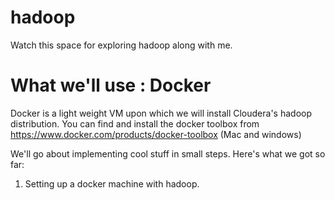 # hadoop
Watch this space for exploring hadoop along with me.

# What we'll use : Docker
Docker is a light weight VM upon which we will install Cloudera's hadoop distribution.
You can find and install the docker toolbox from https://www.docker.com/products/docker-toolbox (Mac and windows)

We'll go about implementing cool stuff in small steps. Here's what we got so far:

1. Setting up a docker machine with hadoop.
